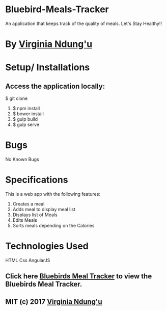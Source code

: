 # Bluebird-Meals-Tracker

An application that keeps track of the quality of meals. Let's Stay Healthy!!

# By [Virginia Ndung'u](https://github.com/VirginiaNdungu1)

# Setup/ Installations
## Access the application locally:
$ git clone

1. $ npm install
2. $ bower install
3. $ gulp build
4. $ gulp serve

# Bugs
No Known Bugs

# Specifications
This is a web app with the following features:
1. Creates a meal
2. Adds meal to display meal list
3. Displays list of Meals
4. Edits Meals
5. Sorts meals depending on the Calories

# Technologies Used

HTML
Css
AngularJS

## Click here [Bluebirds Meal Tracker](https://github.com/VirginiaNdungu1/Bluebird-Meals-Tracker) to view the Bluebirds Meal Tracker.

## MIT (c) 2017 [Virginia Ndung'u](https://github.com/VirginiaNdungu1/Bluebird-Meals-Tracker)
